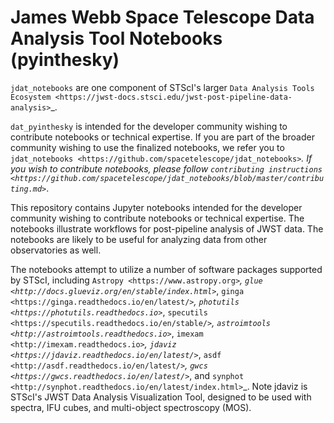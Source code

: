 # James Webb Space Telescope Data Analysis Tool Notebooks (pyinthesky)

   ``jdat_notebooks`` are one component of STScI's larger `Data Analysis Tools Ecosystem <https://jwst-docs.stsci.edu/jwst-post-pipeline-data-analysis>`_.

   ``dat_pyinthesky`` is intended for the developer community wishing to contribute notebooks or technical expertise.  If you are part of the broader community wishing to use the finalized notebooks, we refer you to `jdat_notebooks <https://github.com/spacetelescope/jdat_notebooks>`_.  If you wish to contribute notebooks, please follow `contributing instructions <https://github.com/spacetelescope/jdat_notebooks/blob/master/contributing.md>`_.

This repository contains Jupyter notebooks intended for the developer community wishing to contribute notebooks or technical expertise.  The notebooks illustrate workflows for post-pipeline analysis of JWST data. The notebooks are likely to be useful for analyzing data from other observatories as well.

The notebooks attempt to utilize a number of software packages supported by STScI, including `Astropy <https://www.astropy.org>`_, `glue <http://docs.glueviz.org/en/stable/index.html>`_, `ginga <https://ginga.readthedocs.io/en/latest/>`_, `photutils <https://photutils.readthedocs.io>`_, `specutils <https://specutils.readthedocs.io/en/stable/>`_, `astroimtools <http://astroimtools.readthedocs.io>`_, `imexam <http://imexam.readthedocs.io>`_, `jdaviz <https://jdaviz.readthedocs.io/en/latest/>`_, `asdf <http://asdf.readthedocs.io/en/latest/>`_, `gwcs <https://gwcs.readthedocs.io/en/latest/>`_, and `synphot <http://synphot.readthedocs.io/en/latest/index.html>`_.  Note jdaviz is STScI's JWST Data Analysis Visualization Tool, designed to be used with spectra, IFU cubes, and multi-object spectroscopy (MOS).
